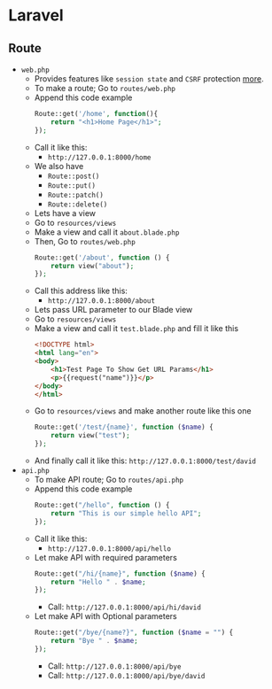 # Laravel
## Route
- `web.php`
    - Provides features like `session state` and `CSRF` protection [more](https://laravel.com/docs/5.6/routing).
    - To make a route; Go to `routes/web.php`
    - Append this code example
        ~~~php
        Route::get('/home', function(){
            return "<h1>Home Page</h1>";
        });
        ~~~
    - Call it like this:
        - `http://127.0.0.1:8000/home`
    - We also have
        - `Route::post()`
        - `Route::put()`
        - `Route::patch()`
        - `Route::delete()`
    - Lets have a view
    - Go to `resources/views`
    - Make a view and call it `about.blade.php`
    - Then, Go to `routes/web.php`
        ~~~php
        Route::get('/about', function () {
            return view("about");
        });
        ~~~
    - Call this address like this:
        - `http://127.0.0.1:8000/about`
    - Lets pass URL parameter to our Blade view
    - Go to `resources/views`
    - Make a view and call it `test.blade.php` and fill it like this
        ~~~html
        <!DOCTYPE html>
        <html lang="en">
        <body>
            <h1>Test Page To Show Get URL Params</h1>
            <p>{{request("name")}}</p>
        </body>
        </html>
        ~~~
    - Go to `resources/views` and make another route like this one
        ~~~php
        Route::get('/test/{name}', function ($name) {
            return view("test");
        });
        ~~~
    - And finally call it like this: `http://127.0.0.1:8000/test/david`
- `api.php`
    - To make API route; Go to `routes/api.php`
    - Append this code example
        ~~~php
        Route::get("/hello", function () {
            return "This is our simple hello API";
        });
        ~~~
    - Call it like this:
        - `http://127.0.0.1:8000/api/hello`
    - Let make API with required parameters
        ~~~php
        Route::get("/hi/{name}", function ($name) {
            return "Hello " . $name;
        });
        ~~~
        - Call: `http://127.0.0.1:8000/api/hi/david`
    - Let make API with Optional parameters
        ~~~php
        Route::get("/bye/{name?}", function ($name = "") {
            return "Bye " . $name;
        });
        ~~~
        - Call: `http://127.0.0.1:8000/api/bye`
        - Call: `http://127.0.0.1:8000/api/bye/david`
